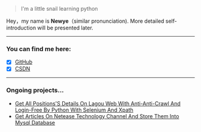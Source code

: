 > I'm a little snail learning python

Hey，my name is **Newye**（similar pronunciation).
More detailed self-introduction will be presented later.

- - - - -
### You can find me here:
- [x] [GitHub](https://github.com/Newyee1994)
- [x] [CSDN](https://blog.csdn.net/Newyee)

- - - - -
### Ongoing projects...
- [Get All Positions'S Details On Lagou Web With Anti-Anti-Crawl And Login-Free By Python With Selenium And Xpath](https://blog.csdn.net/Newyee/article/details/88577868)
- [Get Articles On Netease Technology Channel And Store Them Into Mysql Database](https://blog.csdn.net/Newyee/article/details/88702399)
